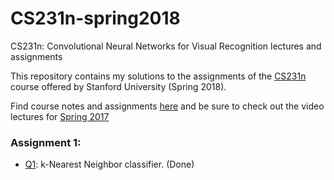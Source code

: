 # CS231n-spring2018
CS231n: Convolutional Neural Networks for Visual Recognition lectures and assignments  

This repository contains my solutions to the assignments of the [CS231n](http://cs231n.stanford.edu/) course offered by Stanford University (Spring 2018).

Find course notes and assignments [here](http://cs231n.github.io) and be sure to check out the video lectures for [Spring 2017](https://www.youtube.com/playlist?list=PLC1qU-LWwrF64f4QKQT-Vg5Wr4qEE1Zxk)

### Assignment 1:
- [Q1](https://github.com/zeevikal/CS231n-spring2018/blob/master/assignment1/knn.ipynb): k-Nearest Neighbor classifier. (Done)

